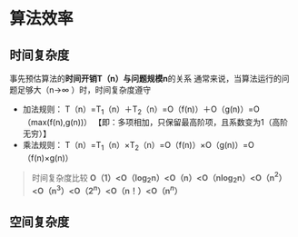 

# 算法效率
## 时间复杂度
事先预估算法的**时间开销T（n）**与**问题规模n**的关系
通常来说，当算法运行的问题足够大（n→$\infty$ ）时，时间复杂度遵守
- 加法规则：
 T（n）=T$_1$（n）＋T$_2$（n）=O（f(n)）＋O（g(n)）=O（max(f(n),g(n))）
【即：多项相加，只保留最高阶项，且系数变为1（高阶无穷）】
- 乘法规则：
T（n）=T$_1$（n）$×$T$_2$（n）=O（f(n)）×O（g(n)）=O（f(n)×g(n)）

>时间复杂度比较
>**O（1）<O（log$_2$n）<O（n）<O（nlog$_2$n）<O（n$^2$）<O（n$^3$）<O（2$^n$）<O（n！）<O（n$^n$）**

## 空间复杂度

<!--stackedit_data:
eyJoaXN0b3J5IjpbMTE5MzM5NDA4MiwtOTg2MDUxODIxXX0=
-->